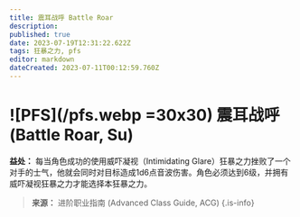 ```yaml
---
title: 震耳战呼 Battle Roar
description: 
published: true
date: 2023-07-19T12:31:22.622Z
tags: 狂暴之力, pfs
editor: markdown
dateCreated: 2023-07-11T00:12:59.760Z
---
```


# ![PFS](/pfs.webp =30x30) 震耳战呼 (Battle Roar, Su)

**益处：** 每当角色成功的使用威吓凝视（Intimidating Glare）狂暴之力挫败了一个对手的士气，他就会同时对目标造成1d6点音波伤害。角色必须达到6级，并拥有威吓凝视狂暴之力才能选择本狂暴之力。

> **来源：** 进阶职业指南 (Advanced Class Guide, ACG)
{.is-info}
